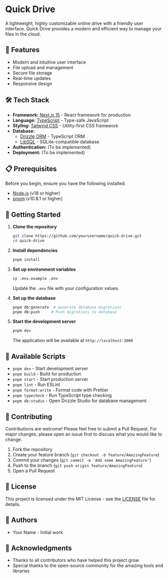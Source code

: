 # Quick Drive

A lightweight, highly customizable online drive with a friendly user interface. Quick Drive provides a modern and efficient way to manage your files in the cloud.

## 🚀 Features

- Modern and intuitive user interface
- File upload and management
- Secure file storage
- Real-time updates
- Responsive design

## 🛠️ Tech Stack

- **Framework:** [Next.js 15](https://nextjs.org/) - React framework for production
- **Language:** [TypeScript](https://www.typescriptlang.org/) - Type-safe JavaScript
- **Styling:** [Tailwind CSS](https://tailwindcss.com/) - Utility-first CSS framework
- **Database:** 
  - [Drizzle ORM](https://orm.drizzle.team/) - TypeScript ORM
  - [LibSQL](https://libsql.org/) - SQLite-compatible database
- **Authentication:** (To be implemented)
- **Deployment:** (To be implemented)

## 📋 Prerequisites

Before you begin, ensure you have the following installed:
- [Node.js](https://nodejs.org/) (v18 or higher)
- [pnpm](https://pnpm.io/) (v10.8.1 or higher)

## 🚀 Getting Started

1. **Clone the repository**
   ```bash
   git clone https://github.com/yourusername/quick-drive.git
   cd quick-drive
   ```

2. **Install dependencies**
   ```bash
   pnpm install
   ```

3. **Set up environment variables**
   ```bash
   cp .env.example .env
   ```
   Update the `.env` file with your configuration values.

4. **Set up the database**
   ```bash
   pnpm db:generate  # Generate database migrations
   pnpm db:push     # Push migrations to database
   ```

5. **Start the development server**
   ```bash
   pnpm dev
   ```
   The application will be available at `http://localhost:3000`

## 📝 Available Scripts

- `pnpm dev` - Start development server
- `pnpm build` - Build for production
- `pnpm start` - Start production server
- `pnpm lint` - Run ESLint
- `pnpm format:write` - Format code with Prettier
- `pnpm typecheck` - Run TypeScript type checking
- `pnpm db:studio` - Open Drizzle Studio for database management

## 🤝 Contributing

Contributions are welcome! Please feel free to submit a Pull Request. For major changes, please open an issue first to discuss what you would like to change.

1. Fork the repository
2. Create your feature branch (`git checkout -b feature/AmazingFeature`)
3. Commit your changes (`git commit -m 'Add some AmazingFeature'`)
4. Push to the branch (`git push origin feature/AmazingFeature`)
5. Open a Pull Request

## 📄 License

This project is licensed under the MIT License - see the [LICENSE](LICENSE) file for details.

## 👥 Authors

- Your Name - Initial work

## 🙏 Acknowledgments

- Thanks to all contributors who have helped this project grow
- Special thanks to the open-source community for the amazing tools and libraries

